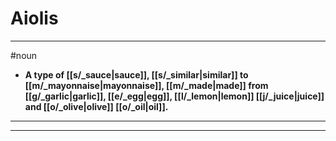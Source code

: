 # Aiolis
---
#noun
- **A type of [[s/_sauce|sauce]], [[s/_similar|similar]] to [[m/_mayonnaise|mayonnaise]], [[m/_made|made]] from [[g/_garlic|garlic]], [[e/_egg|egg]], [[l/_lemon|lemon]] [[j/_juice|juice]] and [[o/_olive|olive]] [[o/_oil|oil]].**
---
---
